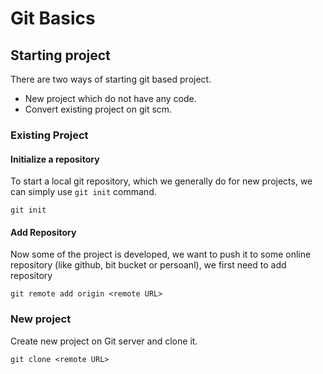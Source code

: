 # Git Basics

## Starting project

There are two ways of starting git based project.

* New project which do not have any code.
* Convert existing project on git scm.

### Existing Project

#### Initialize a repository

To start a local git repository, which we generally do for new projects, we can simply use `git init` command.

    git init

#### Add Repository

Now some of the project is developed, we want to push it to some online repository (like github, bit bucket or persoanl), we first need to  add repository

    git remote add origin <remote URL>

### New project

Create new project on Git server and clone it.

    git clone <remote URL>
